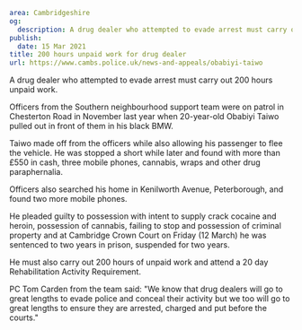```yaml
area: Cambridgeshire
og:
  description: A drug dealer who attempted to evade arrest must carry out 200 hours unpaid work.
publish:
  date: 15 Mar 2021
title: 200 hours unpaid work for drug dealer
url: https://www.cambs.police.uk/news-and-appeals/obabiyi-taiwo
```

A drug dealer who attempted to evade arrest must carry out 200 hours unpaid work.

Officers from the Southern neighbourhood support team were on patrol in Chesterton Road in November last year when 20-year-old Obabiyi Taiwo pulled out in front of them in his black BMW.

Taiwo made off from the officers while also allowing his passenger to flee the vehicle. He was stopped a short while later and found with more than £550 in cash, three mobile phones, cannabis, wraps and other drug paraphernalia.

Officers also searched his home in Kenilworth Avenue, Peterborough, and found two more mobile phones.

He pleaded guilty to possession with intent to supply crack cocaine and heroin, possession of cannabis, failing to stop and possession of criminal property and at Cambridge Crown Court on Friday (12 March) he was sentenced to two years in prison, suspended for two years.

He must also carry out 200 hours of unpaid work and attend a 20 day Rehabilitation Activity Requirement.

PC Tom Carden from the team said: "We know that drug dealers will go to great lengths to evade police and conceal their activity but we too will go to great lengths to ensure they are arrested, charged and put before the courts."
